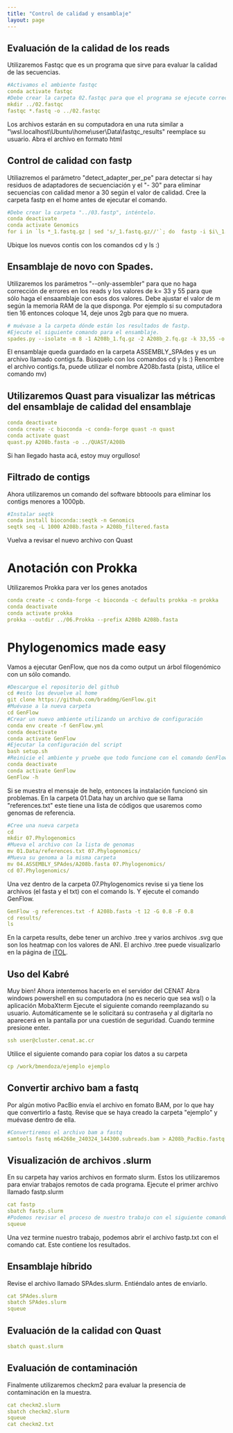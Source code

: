 ```yaml
---
title: "Control de calidad y ensamblaje"
layout: page
---
```


## Evaluación de la calidad de los reads
Utilizaremos Fastqc que es un programa que sirve para evaluar la calidad de las secuencias.

```yml
#Activamos el ambiente fastqc
conda activate fastqc
#Debe crear la carpeta 02.fastqc para que el programa se ejecute correctamente
mkdir ../02.fastqc
fastqc *.fastq -o ../02.fastqc
```
Los archivos estarán en su computadora en una ruta similar a "\\wsl.localhost\Ubuntu\home\user\Data\fastqc_results\" reemplace su usuario. Abra el archivo en formato html

## Control de calidad con fastp
Utiliazremos el parámetro "detect_adapter_per_pe" para detectar si hay residuos de adaptadores de secuenciación y el "- 30" para eliminar secuencias con calidad menor a 30 según el valor de calidad. Cree la carpeta fastp en el home antes de ejecutar el comando. 

```yml
#Debe crear la carpeta "../03.fastp", inténtelo. 
conda deactivate
conda activate Genomics
for i in `ls *_1.fastq.gz | sed 's/_1.fastq.gz//'`; do  fastp -i $i\_1.fastq.gz -I $i\_2.fastq.gz --detect_adapter_for_pe -o ../03.fastp/$i\_1.fq.gz -O ../03.fastp/$i\_2.fq.gz -h ../03.fastp/$i\_fastq.html -e 30; done
```
Ubique los nuevos contis con los comandos cd y ls :)

## Ensamblaje de novo con Spades. 
Utilizaremos los parámetros "--only-assembler" para que no haga corrección de errores en los reads y los valores de k= 33 y 55 para que sólo haga el ensaamblaje con esos dos valores. Debe ajustar el valor de m según la memoria RAM de la que disponga. Por ejemplo si su computadora tien 16 entonces coloque 14, deje unos 2gb para que no muera. 

```yml
# muévase a la carpeta dónde están los resultados de fastp.
#Ejecute el siguiente comando para el ensamblaje.
spades.py --isolate -m 8 -1 A208b_1.fq.gz -2 A208b_2.fq.gz -k 33,55 -o ../04.ASSEMBLY_SPAdes/
```

El ensamblaje queda guardado en la carpeta ASSEMBLY_SPAdes y es un archivo llamado contigs.fa. Búsquelo con los comandos cd y ls :)
Renombre el archivo contigs.fa, puede utilizar el nombre A208b.fasta (pista, utilice el comando mv)

## Utilizaremos Quast para visualizar las métricas del ensamblaje de calidad del ensamblaje

```yml
conda deactivate
conda create -c bioconda -c conda-forge quast -n quast
conda activate quast
quast.py A208b.fasta -o ../QUAST/A208b
```
Si han llegado hasta acá, estoy muy orgulloso!
## Filtrado de contigs
Ahora utilizaremos un comando del software bbtoools para eliminar los contigs menores a 1000pb.
```yml
#Instalar seqtk
conda install bioconda::seqtk -n Genomics
seqtk seq -L 1000 A208b.fasta > A208b_filtered.fasta
```
Vuelva a revisar el nuevo archivo con Quast
# Anotación con Prokka
Utilizaremos Prokka para ver los genes anotados
```yml
conda create -c conda-forge -c bioconda -c defaults prokka -n prokka
conda deactivate
conda activate prokka
prokka --outdir ../06.Prokka --prefix A208b A208b.fasta
```
# Phylogenomics made easy
Vamos a ejecutar GenFlow, que nos da como output un árbol filogenómico con un sólo comando. 
```yml
#Descargue el repositorio del github
cd #esto los devuelve al home
git clone https://github.com/braddmg/GenFlow.git
#Muévase a la nueva carpeta
cd GenFlow
#Crear un nuevo ambiente utilizando un archivo de configuración
conda env create -f GenFlow.yml
conda deactivate
conda activate GenFlow
#Ejecutar la configuración del script
bash setup.sh
#Reinicie el ambiente y pruebe que todo funcione con el comando GenFlow
conda deactivate
conda activate GenFlow
GenFlow -h
```
Si se muestra el mensaje de help, entonces la instalación funcionó sin problemas.
En la carpeta 01.Data hay un archivo que se llama "references.txt" este tiene una lista de códigos que usaremos como genomas de referencia.
```yml
#Cree una nueva carpeta
cd
mkdir 07.Phylogenomics
#Mueva el archivo con la lista de genomas
mv 01.Data/references.txt 07.Phylogenomics/
#Mueva su genoma a la misma carpeta
mv 04.ASSEMBLY_SPAdes/A208b.fasta 07.Phylogenomics/
cd 07.Phylogenomics/
```
Una vez dentro de la carpeta 07.Phylogenomics revise si ya tiene los archivos (el fasta y el txt) con el comando ls. Y ejecute el comando GenFlow.
```yml
GenFlow -g references.txt -f A208b.fasta -t 12 -G 0.8 -F 0.8
cd results/
ls
```
En la carpeta results, debe tener un archivo .tree y varios archivos .svg que son los heatmap con los valores de ANI.
El archivo .tree puede visualizarlo en la página de [iTOL](https://itol.embl.de).

## Uso del Kabré
Muy bien! Ahora intentemos hacerlo en el servidor del CENAT
Abra windows powershell en su computadora (no es necerio que sea wsl) o la aplicación MobaXterm
Ejecute el siguiente comando reemplazando su usuario. Automáticamente se le solicitará su contraseña y al digitarla no aparecerá en la pantalla por una cuestión de seguridad. Cuando termine presione enter.

```yml
ssh user@cluster.cenat.ac.cr
```
Utilice el siguiente comando para copiar los datos a su carpeta 
```yml
cp /work/bmendoza/ejemplo ejemplo
```

## Convertir archivo bam a fastq
Por algún motivo PacBio envía el archivo en fomato BAM, por lo que hay que convertirlo a fastq.
Revise que se haya creado la carpeta "ejemplo" y muévase dentro de ella.
```yml
#Convertiremos el archivo bam a fastq
samtools fastq m64268e_240324_144300.subreads.bam > A208b_PacBio.fastq
```

## Visualización de archivos .slurm
En su carpeta hay varios archivos en formato slurm. Estos los utilizaremos para enviar trabajos remotos de cada programa.
Ejecute el primer archivo llamado fastp.slurm
```yml
cat fastp
sbatch fastp.slurm
#Podemos revisar el proceso de nuestro trabajo con el siguiente comando:
squeue
```
Una vez termine nuestro trabajo, podemos abrir el archivo fastp.txt con el comando cat. Este contiene los resultados.

## Ensamblaje híbrido
Revise el archivo llamado SPAdes.slurm. Entiéndalo antes de enviarlo.
```yml
cat SPAdes.slurm
sbatch SPAdes.slurm
squeue
```

## Evaluación de la calidad con Quast

```yml
sbatch quast.slurm
```

## Evaluación de contaminación
Finalmente utilizaremos checkm2 para evaluar la presencia de contaminación en la muestra. 

```yml
cat checkm2.slurm
sbatch checkm2.slurm
squeue
cat checkm2.txt
```



